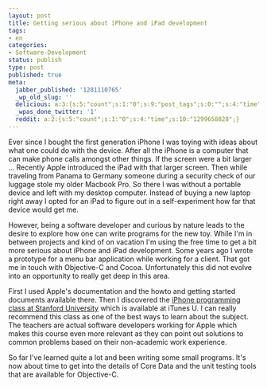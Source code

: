 ```yaml
---
layout: post
title: Getting serious about iPhone and iPad development
tags:
- en
categories:
- Software-Development
status: publish
type: post
published: true
meta:
  jabber_published: '1281110765'
  _wp_old_slug: ''
  delicious: a:3:{s:5:"count";s:1:"0";s:9:"post_tags";s:0:"";s:4:"time";s:10:"1288361693";}
  _wpas_done_twitter: '1'
  reddit: a:2:{s:5:"count";s:1:"0";s:4:"time";s:10:"1299658828";}
---
```

<p>Ever since I bought the first generation iPhone I was toying with ideas about what one could do with the device. After all the iPhone is a computer that can make phone calls amongst other things. If the screen were a bit larger ... Recently Apple introduced the iPad with that larger screen. Then while traveling from Panama to Germany someone during a security check of our luggage stole my older Macbook Pro. So there I was without a portable device and left with my desktop computer. Instead of buying a new laptop right away I opted for an iPad to figure out in a self-experiment how far that device would get me.</p>

<p>However, being a software developer and curious by nature leads to the desire to explore how one can write programs for the new toy. While I'm in between projects and kind of on vacation I'm using the free time to get a bit more serious about iPhone and iPad development. Some years ago I wrote a prototype for a menu bar application while working for a client. That got me in touch with Objective-C and Cocoa. Unfortunately this did not evolve into an opportunity to really get deep in this area.</p>

<p>First I used Apple's documentation and the howto and getting started documents available there. Then I discovered the <a href="http://cs193p.stanford.edu/">iPhone programming class at Stanford University</a> which is available at iTunes U. I can really recommend this class as one of the best ways to learn about the subject. The teachers are actual software developers working for Apple which makes this course even more relevant as they can point out solutions to common problems based on their non-academic work experience.</p>

<p>So far I've learned quite a lot and been writing some small programs. It's now about time to get into the details of Core Data and the unit testing tools that are available for Objective-C.</p>

